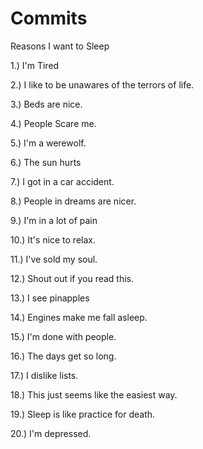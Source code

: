 # Commits
Reasons I want to Sleep

1.) I'm Tired

2.) I like to be unawares of the terrors of life.

3.) Beds are nice.

4.) People Scare me.

5.) I'm a werewolf.

6.) The sun hurts

7.) I got in a car accident.

8.) People in dreams are nicer.

9.) I'm in a lot of pain

10.) It's nice to relax.

11.) I've sold my soul.

12.) Shout out if you read this.

13.) I see pinapples

14.) Engines make me fall asleep.

15.) I'm done with people.

16.) The days get so long.

17.) I dislike lists.

18.) This just seems like the easiest way.

19.) Sleep is like practice for death.

20.) I'm depressed.
